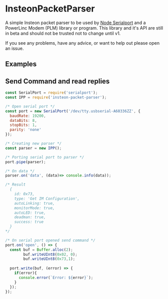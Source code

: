 # InsteonPacketParser
A simple Insteon packet parser to be used by [Node Serialport](https://github.com/EmergingTechnologyAdvisors/node-serialport) and a PowerLinc Modem (PLM) library or program. This library and it's API are still in beta and should not be trusted not to change until v1.

If you see any problems, have any advice, or want to help out please open an issue. 

## Examples

## Send Command and read replies
```js
const SerialPort = require('serialport');
const IPP = require('insteon-packet-parser');

/* Open serial port */
const port = new SerialPort('/dev/tty.usbserial-A60336ZZ', {
  baudRate: 19200,
  dataBits: 8,
  stopBits: 1,
  parity: 'none'
});

/* Creating new parser */
const parser = new IPP();

/* Porting serial port to parser */
port.pipe(parser);

/* On data */
parser.on('data', (data)=> console.info(data));

/* Result
  { 
    id: 0x73,
    type: 'Get IM Configuration',
    autoLinking: true,
    monitorMode: true,
    autoLED: true,
    deadman: true,
    success: true 
  } 
*/

/* On serial port opened send command */
port.on('open', () => {
  const buf = Buffer.alloc(2);
        buf.writeUInt8(0x02, 0);
        buf.writeUInt8(0x73,1);
        
  port.write(buf, (error) => {
    if(error){
      console.error(`Error: ${error}`);
    }
  });
});
```
